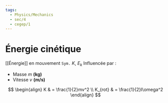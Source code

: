 ```yaml
---
tags:
  - Physics/Mechanics
  - sec/4
  - cegep/1
---
```


# Énergie cinétique

[[Énergie]] en mouvement
`Sym.` $K$, $E_k$
Influencée par :

- Masse *m* **(kg)**
- Vitesse *v* **(m/s)**

$$
\begin{align}
K & = \frac{1}{2}mv^2 \\
K_{rot} & = \frac{1}{2}I\omega^2
\end{align}
$$